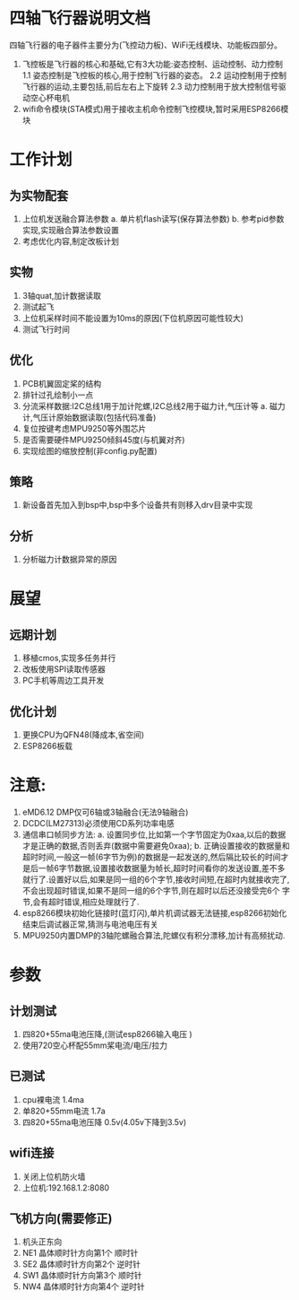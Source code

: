 # 四轴飞行器说明文档
四轴飞行器的电子器件主要分为(飞控动力板)、WiFi无线模块、功能板四部分。
1. 飞控板是飞行器的核心和基础,它有3大功能:姿态控制、运动控制、动力控制
   1.1 姿态控制是飞控板的核心,用于控制飞行器的姿态。
   2.2 运动控制用于控制飞行器的运动,主要包括,前后左右上下旋转
   2.3 动力控制用于放大控制信号驱动空心杯电机
2. wifi命令模块\(STA模式\)用于接收主机命令控制飞控模块,暂时采用ESP8266模块

# 工作计划
## 为实物配套
1. 上位机发送融合算法参数
   a. 单片机flash读写(保存算法参数)
   b. 参考pid参数实现,实现融合算法参数设置
2. 考虑优化内容,制定改板计划
## 实物
1. 3轴quat,加计数据读取
2. 测试起飞
3. 上位机采样时间不能设置为10ms的原因(下位机原因可能性较大)
4. 测试飞行时间
## 优化
1. PCB机翼固定桨的结构
2. 排针过孔绘制小一点
3. 分流采样数据:I2C总线1用于加计陀螺,I2C总线2用于磁力计,气压计等
   a. 磁力计,气压计原始数据读取(包括代码准备)
4. 复位按键考虑MPU9250等外围芯片
5. 是否需要硬件MPU9250倾斜45度(与机翼对齐)
6. 实现绘图的缩放控制(非config.py配置)
## 策略
1. 新设备首先加入到bsp中,bsp中多个设备共有则移入drv目录中实现
## 分析
1. 分析磁力计数据异常的原因


# 展望
## 远期计划
1. 移植cmos,实现多任务并行
2. 改板使用SPI读取传感器
3. PC手机等周边工具开发
## 优化计划
1. 更换CPU为QFN48(降成本,省空间)
2. ESP8266板载


# 注意:
1. eMD6.12 DMP仅可6轴或3轴融合(无法9轴融合)
2. DCDC(LM27313)必须使用CD系列功率电感
3. 通信串口帧同步方法:
   a. 设置同步位,比如第一个字节固定为0xaa,以后的数据才是正确的数据,否则丢弃(数据中需要避免0xaa);
   b. 正确设置接收的数据量和超时时间,一般这一帧(6字节为例)的数据是一起发送的,然后隔比较长的时间才是后一帧6字节数据,设置接收数据量为帧长,超时时间看你的发送设置,差不多就行了.设置好以后,如果是同一组的6个字节,接收时间短,在超时内就接收完了,不会出现超时错误,如果不是同一组的6个字节,则在超时以后还没接受完6个 字节,会有超时错误,相应处理就行了.
4. esp8266模块初始化链接时(蓝灯闪),单片机调试器无法链接,esp8266初始化结束后调试器正常,猜测与电池电压有关
5. MPU9250内置DMP的3轴陀螺融合算法,陀螺仪有积分漂移,加计有高频扰动.

# 参数
## 计划测试
1. 四820+55ma电池压降,(测试esp8266输入电压 )
2. 使用720空心杯配55mm桨电流/电压/拉力
## 已测试
1. cpu裸电流                        1.4ma
2. 单820+55mm电流                   1.7a
3. 四820+55ma电池压降               0.5v(4.05v下降到3.5v)
## wifi连接
1. 关闭上位机防火墙
2. 上位机:192.168.1.2:8080
## 飞机方向(需要修正)
1. 机头正东向
2. NE1 晶体顺时针方向第1个 顺时针
3. SE2 晶体顺时针方向第2个 逆时针
4. SW1 晶体顺时针方向第3个 顺时针
5. NW4 晶体顺时针方向第4个 逆时针

